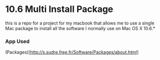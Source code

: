 # 10.6 Multi Install Package

this is a repo for a project for my macbook that allows me to use a single Mac package to install all the software I normally use on Mac OS X 10.6.*

### App Used
(Packages)[http://s.sudre.free.fr/Software/Packages/about.html]
